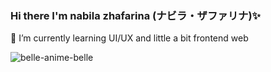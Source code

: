 ### Hi there I'm nabila zhafarina (ナビラ・ザファリナ)✨
🌱 I’m currently learning UI/UX and little a bit frontend web        

![belle-anime-belle](https://github.com/faryna03/faryna03/assets/99628696/16bc047b-176d-46c7-9d19-f46ec5648e59)




<!--
**faryna03/faryna03** is a ✨ _special_ ✨ repository because its `README.md` (this file) appears on your GitHub profile.

Here are some ideas to get you started:

- 🔭 I’m currently working on ...
- 🌱 I’m currently learning ...
- 👯 I’m looking to collaborate on ...
- 🤔 I’m looking for help with ...
- 💬 Ask me about ...
- 📫 How to reach me: ...
- 😄 Pronouns: ...
- ⚡ Fun fact: ...
-->
